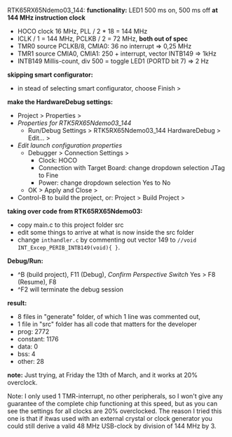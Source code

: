 RTK65RX65Ndemo03_144:
**functionality:** LED1 500 ms on, 500 ms off **at 144 MHz instruction clock**
- HOCO clock 16 MHz, PLL / 2 * 18 = 144 MHz
- ICLK / 1 = 144 MHz, PCLKB / 2 = 72 MHz, **both out of spec**
- TMR0 source PCLKB/8, CMIA0: 36 no interrupt => 0,25 MHz
- TMR1 source CMIA0, CMIA1: 250 + interrupt, vector INTB149 => 1kHz
- INTB149 Millis-count, div 500 = toggle LED1 (PORTD bit 7) => 2 Hz

**skipping smart configurator:**
- in stead of selecting smart configurator, choose Finish >

**make the HardwareDebug settings:**
- Project > Properties >
- _Properties for RTK5RX65Ndemo03_144_
  - Run/Debug Settings > RTK5RX65Ndemo03_144 HardwareDebug > Edit... >
- _Edit launch configuration properties_
  - Debugger > Connection Settings >
    - Clock: HOCO
    - Connection with Target Board: change dropdown selection JTag to Fine
    - Power: change dropdown selection Yes to No
  - OK > Apply and Close >
- Control-B to build the project, or: Project > Build Project >

**taking over code from RTK65RX65Ndemo03:**
- copy main.c to this project folder src
- edit some things to arrive at what is now inside the src folder
- change `inthandler.c` by commenting out vector 149 to
  `//void INT_Excep_PERIB_INTB149(void){ }`.

**Debug/Run:**
- ^B (build project), F11 (Debug), _Confirm Perspective Switch_ Yes >
  F8 (Resume), F8  
- ^F2 will terminate the debug session

**result:**
 - 8 files in "generate" folder, of which 1 line was commented out,
 - 1 file in "src" folder has all code that matters for the developer
 - prog: 2772
 - constant: 1176
 - data: 0
 - bss: 4
 - other: 28

**note:**
Just trying, at Friday the 13th of March, and it works at 20% overclock.

Note: I only used 1 TMR-interrupt, no other peripherals, so I won't give any
guarantee of the complete chip functioning at this speed, but as you can see
the settings for all clocks are 20% overclocked. The reason I tried this one
is that if itwas used with an external crystal or clock generator you could
still derive a valid 48 MHz USB-clock by division of 144 MHz by 3.
